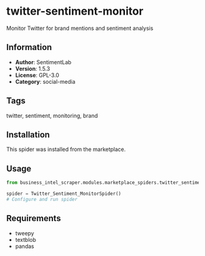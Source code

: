 # twitter-sentiment-monitor

Monitor Twitter for brand mentions and sentiment analysis

## Information
- **Author**: SentimentLab
- **Version**: 1.5.3
- **License**: GPL-3.0
- **Category**: social-media

## Tags
twitter, sentiment, monitoring, brand

## Installation
This spider was installed from the marketplace.

## Usage
```python
from business_intel_scraper.modules.marketplace_spiders.twitter_sentiment_monitor import Twitter_Sentiment_MonitorSpider

spider = Twitter_Sentiment_MonitorSpider()
# Configure and run spider
```

## Requirements
- tweepy
- textblob
- pandas
